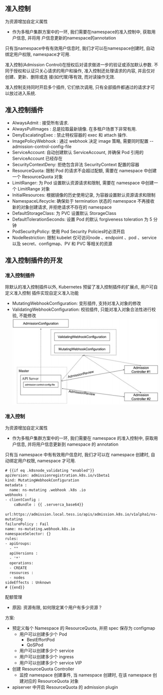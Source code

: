 ## 准入控制
为资源增加自定义属性

- 作为多租户集群方案中的一环, 我们需要在namespace的准入控制中, 获取用户信息, 并将用 户信息更新的namespace的annotation

只有当namespace中有有效用户信息时, 我们才可以在namespace创建时, 自动绑定用户权限,  namespace才可用. 

准入控制(Admission Control)在授权后对请求做进一步的验证或添加默认参数. 不同于授权和认证只关心请求的用户和操作, 准入控制还处理请求的内容, 并且仅对创建、更新、删除或连 接(如代理)等有效, 而对读操作无效. 

准入控制支持同时开启多个插件, 它们依次调用, 只有全部插件都通过的请求才可以放过进入系统. 

## 准入控制插件

- AlwaysAdmit : 接受所有请求. 
- AlwaysPullImages : 总是拉取最新镜像. 在多租户场景下非常有用. 
- DenyEscalatingExec : 禁止特权容器的 exec 和 attach 操作. 
- ImagePolicyWebhook : 通过 webhook 决定 image 策略, 需要同时配置 --admission-control-config-file
- ServiceAccount: 自动创建默认 ServiceAccount, 并确保 Pod 引用的 ServiceAccount 已经存在
- SecurityContextDeny: 拒绝包含非法 SecurityContext 配置的容器
- ResourceQuota: 限制 Pod 的请求不会超过配额, 需要在 namespace 中创建一个 ResourceQuota 对象
- LimitRanger: 为 Pod 设置默认资源请求和限制, 需要在 namespace 中创建一个 LimitRange 对象
- InitialResources: 根据镜像的历史使用记录, 为容器设置默认资源请求和限制
- NamespaceLifecycle: 确保处于 termination 状态的 namespace 不再接收新的对象创建请求, 并拒绝请求不存在的 namespace
- DefaultStorageClass: 为 PVC 设置默认 StorageClass
- DefaultTolerationSeconds: 设置 Pod 的默认 forgiveness toleration 为 5 分钟
- PodSecurityPolicy: 使用 Pod Security Policies时必须开启
- NodeRestriction: 限制 kubelet 仅可访问node 、endpoint 、pod 、service 以及 secret、configmap、PV 和 PVC 等相关的资源

## 准入控制插件的开发
### 准入控制插件
除默认的准入控制插件以外, Kubernetes 预留了准入控制插件的扩展点, 用户可自定义准入控制 插件实现自定义准入功能

- MutatingWebhookConfiguration: 变形插件, 支持对准入对象的修改
- ValidatingWebhookConfiguration: 校验插件, 只能对准入对象合法性进行校验, 不能修改
![准入控制插件](images/%E5%87%86%E5%85%A5%E6%8E%A7%E5%88%B6%E6%8F%92%E4%BB%B6.png)
### 准入控制
为资源增加自定义属性

- 作为多租户集群方案中的一环, 我们需要在 namespace 的准入控制中, 获取用户信息, 并将用户信息更新到 namespace 的 annotation

只有当 namespace 中有有效用户信息时, 我们才可以在 namespace 创建时, 自动绑定用户权限, namespace 才可用. 
```
# {{if eq .k8snode_validating "enabled"}}
apiVersion: admissionregistration.k8s.io/v1beta1
kind: MutatingWebhookConfiguration
metadata :
  name: ns-mutating .webhook .k8s .io
webhooks :
- clientConfig :
    caBundle : {{ .serverca_base64}}
    url:https://admission.local.tess.io/apis/admission.k8s.io/v1alpha1/ns-mutating
failurePolicy : Fail
name: ns-mutating.webhook.k8s.io
namespaceSelector: {}
rules:
- apiGroups:
  - ""
  apiVersions :
  - '*'      
  operations:
  - CREATE
  resources :
  - nodes
sideEffects : Unknown
# {{end}}

```
配额管理

- 原因: 资源有限, 如何限定某个用户有多少资源？

方案: 

- 预定义每个 Namespace 的 ResourceQuota, 并把 spec 保存为 configmap
  - 用户可以创建多少个 Pod
    - BestEffortPod
    - QoSPod
  - 用户可以创建多少个 service
  - 用户可以创建多少个 ingress
  - 用户可以创建多少个 service VIP
- 创建 ResourceQuota Controller
  - 监控 namespace 创建事件, 当 namespace 创建时, 在该 namespace 创建对应的 ResourceQuota 对象
- apiserver 中开启 ResourceQuota 的 admission plugin
